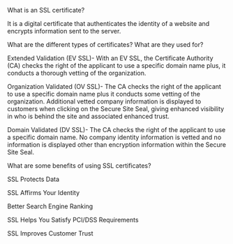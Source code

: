 What is an SSL certificate?

It is a digital certificate that authenticates the identity of a website and encrypts information sent to the server.

What are the different types of certificates? What are they used for?

Extended Validation (EV SSL)- With an EV SSL, the Certificate Authority (CA) checks the right of the applicant to use a specific domain name plus, it conducts a thorough vetting of the organization.

Organization Validated (OV SSL)- The CA checks the right of the applicant to use a specific domain name plus it conducts some vetting of the organization. Additional vetted company information is displayed to customers when clicking on the Secure Site Seal, giving enhanced visibility in who is behind the site and associated enhanced trust.

Domain Validated (DV SSL)- The CA checks the right of the applicant to use a specific domain name. No company identity information is vetted and no information is displayed other than encryption information within the Secure Site Seal.


What are some benefits of using SSL certificates?

SSL Protects Data

SSL Affirms Your Identity

Better Search Engine Ranking

SSL Helps You Satisfy PCI/DSS Requirements

SSL Improves Customer Trust